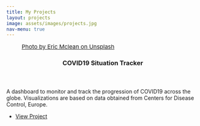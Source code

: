 ```yaml
---
title: My Projects
layout: projects
image: assets/images/projects.jpg
nav-menu: true
---
```


<!-- Main -->
<div id="main">

<!-- One -->
<section id="one" class="spotlights">
	<section>
		<a href="https://cb-covid-19-dash.herokuapp.com/" class="image">
			<figure>
				<img src="{% link assets/images/COVID19.jpg %}" alt="" data-position="center center" />
				<figcaption style="font-size:15px;">
					<a href="https://unsplash.com/photos/sIg5RzqmV3o">Photo by Eric Mclean on Unsplash</a>
				</figcaption>
			</figure>
		</a>
		<div class="content">
			<div class="inner">
				<header class="major">
					<h3>COVID19 Situation Tracker</h3>
				</header>
				<p>A dashboard to monitor and track the progression of COVID19 across the globe. Visualizations are based on data obtained from Centers for Disease Control, Europe.</p>
				<ul class="actions">
					<li><a href="https://cb-covid-19-dash.herokuapp.com/" class="button">View Project</a></li>
				</ul>
			</div>
		</div>
	</section>
	<!-- <section>
		<a href="generic.html" class="image">
			<img src="{% link assets/images/pic09.jpg %}" alt="" data-position="top center" />
		</a>
		<div class="content">
			<div class="inner">
				<header class="major">
					<h3>Rhoncus magna</h3>
				</header>
				<p>Nullam et orci eu lorem consequat tincidunt vivamus et sagittis magna sed nunc rhoncus condimentum sem. In efficitur ligula tate urna. Maecenas massa sed magna lacinia magna pellentesque lorem ipsum dolor. Nullam et orci eu lorem consequat tincidunt. Vivamus et sagittis tempus.</p>
				<ul class="actions">
					<li><a href="generic.html" class="button">Learn more</a></li>
				</ul>
			</div>
		</div>
	</section>
	<section>
		<a href="generic.html" class="image">
			<img src="{% link assets/images/pic10.jpg %}" alt="" data-position="25% 25%" />
		</a>
		<div class="content">
			<div class="inner">
				<header class="major">
					<h3>Sed nunc ligula</h3>
				</header>
				<p>Nullam et orci eu lorem consequat tincidunt vivamus et sagittis magna sed nunc rhoncus condimentum sem. In efficitur ligula tate urna. Maecenas massa sed magna lacinia magna pellentesque lorem ipsum dolor. Nullam et orci eu lorem consequat tincidunt. Vivamus et sagittis tempus.</p>
				<ul class="actions">
					<li><a href="generic.html" class="button">Learn more</a></li>
				</ul>
			</div>
		</div>
	</section> -->
</section>

<!-- Two -->
<!-- <section id="two">
	<div class="inner">
		<header class="major">
			<h2>Massa libero</h2>
		</header>
		<p>Nullam et orci eu lorem consequat tincidunt vivamus et sagittis libero. Mauris aliquet magna magna sed nunc rhoncus pharetra. Pellentesque condimentum sem. In efficitur ligula tate urna. Maecenas laoreet massa vel lacinia pellentesque lorem ipsum dolor. Nullam et orci eu lorem consequat tincidunt. Vivamus et sagittis libero. Mauris aliquet magna magna sed nunc rhoncus amet pharetra et feugiat tempus.</p>
		<ul class="actions">
			<li><a href="generic.html" class="button next">Get Started</a></li>
		</ul>
	</div>
</section> -->
</div>
